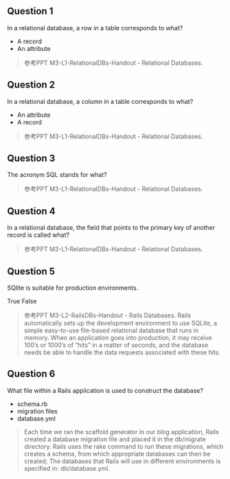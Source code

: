 ## Question 1

In a relational database, a row in a table corresponds to what?

+ A record
+ An attribute

> 参考PPT M3-L1-RelationalDBs-Handout - Relational Databases.

## Question 2

In a relational database, a column in a table corresponds to what?

+ An attribute
+ A record

> 参考PPT M3-L1-RelationalDBs-Handout - Relational Databases.

## Question 3

The acronym SQL stands for what?

> 参考PPT M3-L1-RelationalDBs-Handout - Relational Databases.

## Question 4

In a relational database, the field that points to the primary key of another record is called what?

> 参考PPT M3-L1-RelationalDBs-Handout - Relational Databases.

## Question 5

SQlite is suitable for production environments.

True
False

> 参考PPT M3-L2-RailsDBs-Handout - Rails Databases. Rails automatically sets up the development environment to use SQLite, a simple easy-to-use file-based relational database that runs in memory. When an application goes into production, it may receive 100’s or 1000’s of “hits” in a matter of seconds, and the database needs be able to handle the data requests associated with these hits.

## Question 6

What file within a Rails application is used to construct the database?

+ schema.rb
+ migration files
+ database.yml

> Each time we ran the scaffold generator in our blog application, Rails created a database migration file and placed it in the db/migrate directory. Rails uses the rake command to run these migrations, which creates a schema, from which appropriate databases can then be created;
> The databases that Rails will use in different environments is specified in: db/database.yml.

